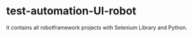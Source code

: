 # test-automation-UI-robot
It contains all robotframework projects with Selenium Library and Python.
